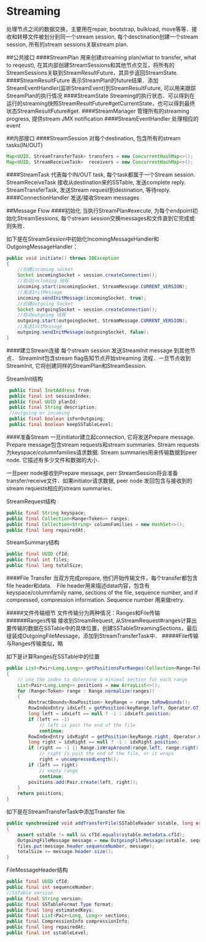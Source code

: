 # Streaming
处理节点之间的数据交换，主要用在repair, bootstrap, bulkload, move等等．接收和转移文件被划分到同一个stream session, 每个desctination创建一个stream session, 所有的stream sessions关联stream plan.

##公共接口
####StreamPlan
用来创建streaming plan(what to transfer, what to reqeust), 在其内部创建StreamSessions和其他节点交互，将所有的StreamSessions关联到StreamResultFuture，其异步返回StreamState.
####StreamResultFuture
表示StreamPlan的future结果．添加StreamEventHandler(监听StreamEvent)到StreamResultFuture, 可以用来跟踪StreamPlan的执行情况
####StreamState
Streaming的执行状态．可以得到在运行的streaming快照StreamResultFuture#getCurrentState，也可以得到最终状态StreamResultFuture#get.
####StreamManager
管理所有的streaming progress, 提供stream JMX notification
####StreamEventHandler
处理相应的event

##内部接口
####StreamSession
对每个destination, 包含所有的stream tasks(IN/OUT)
```java
Map<UUID, StreamTransferTask> transfers = new ConcurrentHashMap<>();
Map<UUID, StreamReceiveTask>  receivers = new ConcurrentHashMap<>();
```
####StreamTask
代表每个IN/OUT task, 每个task都属于一个Stream session. StreamReceiveTask 接收从destination来的SSTable, 发送complete reply. StreamTransferTask, 发送Stream request到destination, 等待reply.
####ConnectionHandler
发送/接收Stream messages

##Message Flow
####初始化
当执行StreamPlan#execute, 为每个endpoint初始化StreamSessions, 每个stream session交换messages和文件直到它完成或则失败．

如下是在StreamSession中初始化IncomingMessageHandler和OutgoingMessageHandler：
```java
public void initiate() throws IOException
{
    //创建incoming socket
    Socket incomingSocket = session.createConnection();
    //启动incloming 线程
    incoming.start(incomingSocket, StreamMessage.CURRENT_VERSION);
    //发送InitMessage
    incoming.sendInitMessage(incomingSocket, true);
    //创建outgoing Socket
    Socket outgoingSocket = session.createConnection();
    //启动outgoing 线程
    outgoing.start(outgoingSocket, StreamMessage.CURRENT_VERSION);
    //发送InitMessage
    outgoing.sendInitMessage(outgoingSocket, false);
}
```
####建立Stream连接
每个stream session 发送StreamInit message 到其他节点． StreamInit包含stream flag告知节点开始streaming 流程．一旦节点收到StreamInit, 它将创建同样的StreamPlan和StreamSession.

StreamInit结构
```java
 public final InetAddress from;
 public final int sessionIndex;
 public final UUID planId;
 public final String description;
 //outgoing or incoming
 public final boolean isForOutgoing;
 public final boolean keepSSTableLevel;
 ```
 ####准备Stream
 一旦initiator建立起connection, 它将发送Prepare message. Prepare message包含stream requests和stream summaries. Stream requests为keyspace/columnfamilies请求数据. Stream summaries用来传输数据到peer node. 它描述有多少文件和数据的大小．

一旦peer node接收到Prepare message, perr StreamSession将会准备transfer/receive文件．如果initiator请求数据, peer node 发回包含与接收到的stream requests相应的stream summaries．

StreamRequest结构
```java
public final String keyspace;
public final Collection<Range<Token>> ranges;
public final Collection<String> columnFamilies = new HashSet<>();
public final long repairedAt;
```
StreamSummary结构
```java
public final UUID cfId;
public final int files;
public final long totalSize;
```
####File Transfer
当双方完成prepare, 他们开始传输文件，每个transfer都包含file header和data.　File header用来描述data内容，包含有keyspace/columnfamily name,  sections of the file, sequence number, and if compressed, compression information. Sequence number 用来做retry.

#####文件传输细节
文件传输分为两种情况：Ranges和File传输
######Ranges传输
接收到StreamRequest, 从StreamRequest#ranges计算出要传输的数据在SSTable中的具体位置，创建SSTableStreamingSections，最后组装成OutgoingFileMessage，添加到StreamTransferTask中．
#####File传输
与Ranges传输类似，略

如下是计算Ranges在SSTable中的位置
```java
public List<Pair<Long,Long>> getPositionsForRanges(Collection<Range<Token>> ranges)
{
    // use the index to determine a minimal section for each range
    List<Pair<Long,Long>> positions = new ArrayList<>();
    for (Range<Token> range : Range.normalize(ranges))
    {
        AbstractBounds<RowPosition> keyRange = range.toRowBounds();
        RowIndexEntry idxLeft = getPosition(keyRange.left, Operator.GT);
        long left = idxLeft == null ? -1 : idxLeft.position;
        if (left == -1)
            // left is past the end of the file
            continue;
        RowIndexEntry idxRight = getPosition(keyRange.right, Operator.GT);
        long right = idxRight == null ? -1 : idxRight.position;
        if (right == -1 || Range.isWrapAround(range.left, range.right))
            // right is past the end of the file, or it wraps
            right = uncompressedLength();
        if (left == right)
            // empty range
            continue;
        positions.add(Pair.create(left, right));
    }
    return positions;
}
```
如下是在StreamTransferTask中添加Transfer file
```java
public synchronized void addTransferFile(SSTableReader sstable, long estimatedKeys, List<Pair<Long, Long>> sections, long repairedAt)
{
    assert sstable != null && cfId.equals(sstable.metadata.cfId);
    OutgoingFileMessage message = new OutgoingFileMessage(sstable, sequenceNumber.getAndIncrement(), estimatedKeys, sections, repairedAt, session.keepSSTableLevel());
    files.put(message.header.sequenceNumber, message);
    totalSize += message.header.size();
}
```

FileMessageHeader结构
```java
public final UUID cfId;
public final int sequenceNumber;
//SSTable version
public final String version;
public final SSTableFormat.Type format;
public final long estimatedKeys;
public final List<Pair<Long, Long>> sections;
public final CompressionInfo compressionInfo;
public final long repairedAt;
public final int sstableLevel;
```











